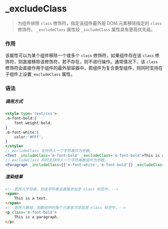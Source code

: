 # _excludeClass
> 为组件排除 `class` 修饰符，指定该组件最外层 DOM 元素移除指定的 `class` 修饰符。 `_excludeClass` 属性较 `_includeClass` 属性具有更高优先级。

### 作用
该属性可以为某个组件移除一个或多个 `class` 修饰符，如果组件存在该 `class` 修饰符，则直接移除该修饰符，若不存在，则不进行操作。通常情况下，该 `class` 修饰符会直接作用于组件的最外层容器中，若组件为复合类型组件，则同时支持在子组件上设置`_excludeClass` 属性。
 
### 语法
##### 调用方式
``` jsx
<style type='text/css'>
.m-font-bold:{
    font-weight:bold;
}
.m-font-white:{
    color:'#FFF';
}
</style>
//_excludeClass 支持传入一个字符串作为参数。
<Text _includeClass='m-font-bold' _excludeClass='m-font-bold'>This is a text. </Text>
//_excludeClass 同时支持传入一个字符串数组作为参数。
<Paragraph _includeClass={['m-font-white','m-font-bold']} _excludeClass={['m-font-white','m-font-bold']}>This is a paragraph.</Paragraph>
```

##### 渲染结果
``` html
<!--若传入字符串，则该字符串会直接添加至 class 标签中。-->
<span>
    This is a text.
</span>
<!--若传入数组，则数组中的每个元素依次添加至 class 标签中。-->
<p class='m-font-bold'>
    This is a paragraph.
</p>
```